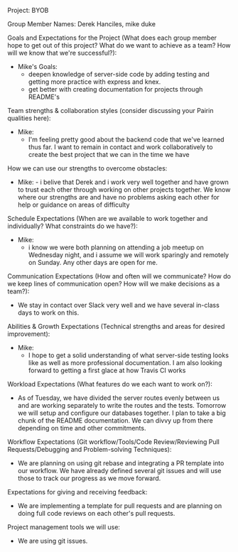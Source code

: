 Project: BYOB

Group Member Names: Derek Hanciles, mike duke

Goals and Expectations for the Project (What does each group member hope to get out of this project? What do we want to achieve as a team? How will we know that we're successful?): 
  - Mike's Goals: 
    - deepen knowledge of server-side code by adding testing and getting more practice with express and knex. 
    - get better with creating documentation for projects through README's

Team strengths & collaboration styles (consider discussing your Pairin qualities here):
   - Mike:
     - I'm feeling pretty good about the backend code that we've learned thus far. I want to remain in contact and work collaboratively to create the best project that we can in the time we have

How we can use our strengths to overcome obstacles:
   - Mike: 
    - i belive that Derek and i work very well together and have grown to trust each other through working on other projects together. We know where our strengths are and have no problems asking each other for help or guidance on areas of difficulty

Schedule Expectations (When are we available to work together and individually? What constraints do we have?):
  - Mike: 
    - i know we were both planning on attending a job meetup on Wednesday night, and i assume we will work sparingly and remotely on Sunday. Any other days are open for me. 

Communication Expectations (How and often will we communicate? How do we keep lines of communication open? How will we make decisions as a team?):
  - We stay in contact over Slack very well and we have several in-class days to work on this. 

Abilities & Growth Expectations (Technical strengths and areas for desired improvement):
  - Mike: 
    - I hope to get a solid understanding of what server-side testing looks like as well as more professional documentation. I am also looking forward to getting a first glace at how Travis CI works

Workload Expectations (What features do we each want to work on?):
  - As of Tuesday, we have divided the server routes evenly between us and are working separately to write the routes and the tests. Tomorrow we will setup and configure our databases together. I plan to take a big chunk of the README documentation. We can divvy up from there depending on time and other commitments. 

Workflow Expectations (Git workflow/Tools/Code Review/Reviewing Pull Requests/Debugging and Problem-solving Techniques):
  - We are planning on using git rebase and integrating a PR template into our workflow. We have already defined several git issues and will use those to track our progress as we move forward.

Expectations for giving and receiving feedback:
   - We are implementing a template for pull requests and are planning on doing full code reviews on each other's pull requests.

Project management tools we will use:
  - We are using git issues. 